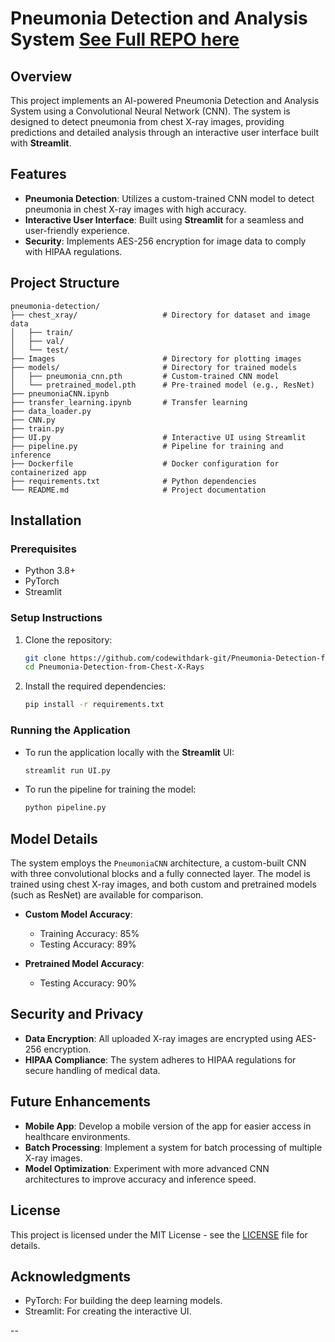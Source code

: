 # Pneumonia Detection and Analysis System   [See Full REPO here](https://github.com/XCollab/Pneumonia-Detection-from-Chest-X-Rays.git)

## Overview

[](Images/1.png)

This project implements an AI-powered Pneumonia Detection and Analysis System using a Convolutional Neural Network (CNN). The system is designed to detect pneumonia from chest X-ray images, providing predictions and detailed analysis through an interactive user interface built with **Streamlit**.

## Features

- **Pneumonia Detection**: Utilizes a custom-trained CNN model to detect pneumonia in chest X-ray images with high accuracy.
- **Interactive User Interface**: Built using **Streamlit** for a seamless and user-friendly experience.
- **Security**: Implements AES-256 encryption for image data to comply with HIPAA regulations.

## Project Structure

```
pneumonia-detection/
├── chest_xray/                   # Directory for dataset and image data          
│   ├── train/
│   ├── val/                   
│   └── test/
├── Images                        # Directory for plotting images                   
├── models/                       # Directory for trained models
│   ├── pneumonia_cnn.pth         # Custom-trained CNN model
│   └── pretrained_model.pth      # Pre-trained model (e.g., ResNet)
├── pneumoniaCNN.ipynb
├── transfer_learning.ipynb       # Transfer learning       
├── data_loader.py            
├── CNN.py                  
├── train.py                                        
├── UI.py                         # Interactive UI using Streamlit
├── pipeline.py                   # Pipeline for training and inference                  
├── Dockerfile                    # Docker configuration for containerized app
├── requirements.txt              # Python dependencies
└── README.md                     # Project documentation
```

## Installation

### Prerequisites

- Python 3.8+
- PyTorch
- Streamlit

### Setup Instructions

1. Clone the repository:

   ```bash
   git clone https://github.com/codewithdark-git/Pneumonia-Detection-from-Chest-X-Rays.git
   cd Pneumonia-Detection-from-Chest-X-Rays
   ```

2. Install the required dependencies:

   ```bash
   pip install -r requirements.txt
   ```

### Running the Application

- To run the application locally with the **Streamlit** UI:

  ```bash
  streamlit run UI.py
  ```

[](Images/2.png)

- To run the pipeline for training the model:
  
  ```bash
  python pipeline.py
  ```

## Model Details

[](Images/3.png)

The system employs the `PneumoniaCNN` architecture, a custom-built CNN with three convolutional blocks and a fully connected layer. The model is trained using chest X-ray images, and both custom and pretrained models (such as ResNet) are available for comparison.

[](Images/4.png)

- **Custom Model Accuracy**:
  - Training Accuracy: 85%
  - Testing Accuracy: 89%

- **Pretrained Model Accuracy**:
  - Testing Accuracy: 90%

## Security and Privacy

- **Data Encryption**: All uploaded X-ray images are encrypted using AES-256 encryption.
- **HIPAA Compliance**: The system adheres to HIPAA regulations for secure handling of medical data.

## Future Enhancements

- **Mobile App**: Develop a mobile version of the app for easier access in healthcare environments.
- **Batch Processing**: Implement a system for batch processing of multiple X-ray images.
- **Model Optimization**: Experiment with more advanced CNN architectures to improve accuracy and inference speed.

## License

This project is licensed under the MIT License - see the [LICENSE](LICENSE) file for details.

## Acknowledgments

- PyTorch: For building the deep learning models.
- Streamlit: For creating the interactive UI.

--
